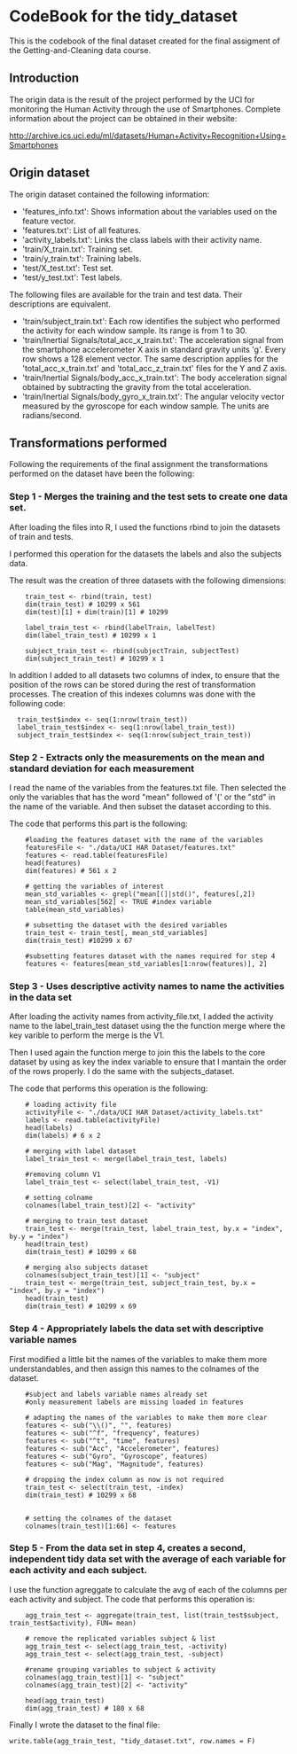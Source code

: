 
# CodeBook for the tidy_dataset

This is the codebook of the final dataset created for the final assigment of the Getting-and-Cleaning data course.

## Introduction

The origin data is the result of the project performed by the UCI for monitoring the Human Activity through the use of Smartphones. Complete information about the project can be obtained in their website: 

http://archive.ics.uci.edu/ml/datasets/Human+Activity+Recognition+Using+Smartphones

## Origin dataset

The origin dataset contained the following information:

- 'features_info.txt': Shows information about the variables used on the feature vector.
- 'features.txt': List of all features.
- 'activity_labels.txt': Links the class labels with their activity name.
- 'train/X_train.txt': Training set.
- 'train/y_train.txt': Training labels.
- 'test/X_test.txt': Test set.
- 'test/y_test.txt': Test labels.

The following files are available for the train and test data. Their descriptions are equivalent. 

- 'train/subject_train.txt': Each row identifies the subject who performed the activity for each window sample. Its range is from 1 to 30. 
- 'train/Inertial Signals/total_acc_x_train.txt': The acceleration signal from the smartphone accelerometer X axis in standard gravity units 'g'. Every row shows a 128 element vector. The same description applies for the 'total_acc_x_train.txt' and 'total_acc_z_train.txt' files for the Y and Z axis. 
- 'train/Inertial Signals/body_acc_x_train.txt': The body acceleration signal obtained by subtracting the gravity from the total acceleration. 
- 'train/Inertial Signals/body_gyro_x_train.txt': The angular velocity vector measured by the gyroscope for each window sample. The units are radians/second. 

## Transformations performed

Following the requirements of the final assignment the transformations performed on the dataset have been the following:

### Step 1 - Merges the training and the test sets to create one data set.

After loading the files into R, I used the functions rbind to join the datasets of train and tests.

I performed this operation for the datasets the labels and also the subjects data.

The result was the creation of three datasets with the following dimensions:

```
    train_test <- rbind(train, test)
    dim(train_test) # 10299 x 561
    dim(test)[1] + dim(train)[1] # 10299
    
    label_train_test <- rbind(labelTrain, labelTest)
    dim(label_train_test) # 10299 x 1

    subject_train_test <- rbind(subjectTrain, subjectTest)
    dim(subject_train_test) # 10299 x 1
```

In addition I added to all datasets two columns of index, to ensure that the position of the rows can be stored during the rest of transformation processes. The creation of this indexes columns was done with the following code:

```
  train_test$index <- seq(1:nrow(train_test))
  label_train_test$index <- seq(1:nrow(label_train_test))
  subject_train_test$index <- seq(1:nrow(subject_train_test))
```
### Step 2 - Extracts only the measurements on the mean and standard deviation for each measurement

I read the name of the variables from the features.txt file. Then selected the only the variables that has the word "mean" followed of '(' or the "std" in the name of the variable. And then subset the dataset according to this. 

The code that performs this part is the following:

```
    #loading the features dataset with the name of the variables
    featuresFile <- "./data/UCI HAR Dataset/features.txt"
    features <- read.table(featuresFile)
    head(features)
    dim(features) # 561 x 2
   
    # getting the variables of interest
    mean_std_variables <- grepl("mean[(]|std()", features[,2])
    mean_std_variables[562] <- TRUE #index variable
    table(mean_std_variables)
    
    # subsetting the dataset with the desired variables
    train_test <- train_test[, mean_std_variables]
    dim(train_test) #10299 x 67
    
    #subsetting features dataset with the names required for step 4
    features <- features[mean_std_variables[1:nrow(features)], 2]
```
### Step 3 - Uses descriptive activity names to name the activities in the data set

After loading the activity names from activity_file.txt, I added the activity name to the label_train_test dataset using the the function merge where the key varible to perform the merge is the V1.

Then I used again the function merge to join this the labels to the core dataset by using as key the index variable to ensure that I mantain the order of the rows properly. I do the same with the subjects_dataset.

The code that performs this operation is the following:

```
    # loading activity file    
    activityFile <- "./data/UCI HAR Dataset/activity_labels.txt"
    labels <- read.table(activityFile)
    head(labels)
    dim(labels) # 6 x 2
    
    # merging with label dataset
    label_train_test <- merge(label_train_test, labels)
    
    #removing column V1
    label_train_test <- select(label_train_test, -V1)
    
    # setting colname
    colnames(label_train_test)[2] <- "activity"
    
    # merging to train_test dataset
    train_test <- merge(train_test, label_train_test, by.x = "index", by.y = "index")
    head(train_test)
    dim(train_test) # 10299 x 68
    
    # merging also subjects dataset
    colnames(subject_train_test)[1] <- "subject"
    train_test <- merge(train_test, subject_train_test, by.x = "index", by.y = "index")
    head(train_test)
    dim(train_test) # 10299 x 69
```
### Step 4 - Appropriately labels the data set with descriptive variable names

First modified a little bit the names of the variables to make them more understandables, and then assign this names to the colnames of the dataset.

```
    #subject and labels variable names already set
    #only measurement labels are missing loaded in features
    
    # adapting the names of the variables to make them more clear
    features <- sub("\\()", "", features)
    features <- sub("^f", "frequency", features)
    features <- sub("^t", "time", features)
    features <- sub("Acc", "Accelerometer", features)
    features <- sub("Gyro", "Gyroscope", features)
    features <- sub("Mag", "Magnitude", features)
    
    # dropping the index column as now is not required
    train_test <- select(train_test, -index)
    dim(train_test) # 10299 x 68
    
    
    # setting the colnames of the dataset
    colnames(train_test)[1:66] <- features
```

### Step 5 - From the data set in step 4, creates a second, independent tidy data set with the average of each variable for each activity and each subject. 

I use the function agreggate to calculate the avg of each of the columns per each activity and subject. The code that performs this operation is:

```
    agg_train_test <- aggregate(train_test, list(train_test$subject, train_test$activity), FUN= mean)
    
    # remove the replicated variables subject & list
    agg_train_test <- select(agg_train_test, -activity)
    agg_train_test <- select(agg_train_test, -subject)
    
    #rename grouping variables to subject & activity
    colnames(agg_train_test)[1] <- "subject"
    colnames(agg_train_test)[2] <- "activity"

    head(agg_train_test)
    dim(agg_train_test) # 180 x 68
```

Finally I wrote the dataset to the final file:

``` 
write.table(agg_train_test, "tidy_dataset.txt", row.names = F)
```



